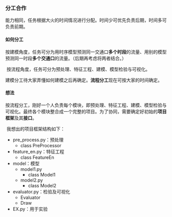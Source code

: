 ### 分工合作

​	能力相同，任务根据大火的时间情况进行分配。时间少可优先负责后期，时间多可负责前期。



#### 如何分工

​	按建模角度，任务可分为用时序模型预测同一交通口**多个时段**的流量、用别的模型预测同一时段**多个交通口**的流量。（后期再考虑将两者结合。）

​	按流程角度，任务可分为预处理、特征工程、建模、模型检验与可视化。

​	建模分工待大家弄懂如何建模之后再确定。**流程分工**现在可按大家的时间确定。



#### 想法

​	按流程分工，刚好一个人负责每个模块，即预处理、特征工程、建模、模型检验与可视化。最终各个模块整合成一个完整的项目。为了协同，需要确定好初始的**项目框架**及其**接口**。

​	我想出的项目框架结构如下：

+ pre_process.py：预处理
  + class PreProcessor
+ feature_en.py：特征工程
  + class FeatureEn
+ model：模型
  + model1.py
    + class Model1
  + model2.py
    + class Model2
+ evaluator.py：检验及可视化
  + Evaluator
  + Draw
+ EX.py：用于实验





